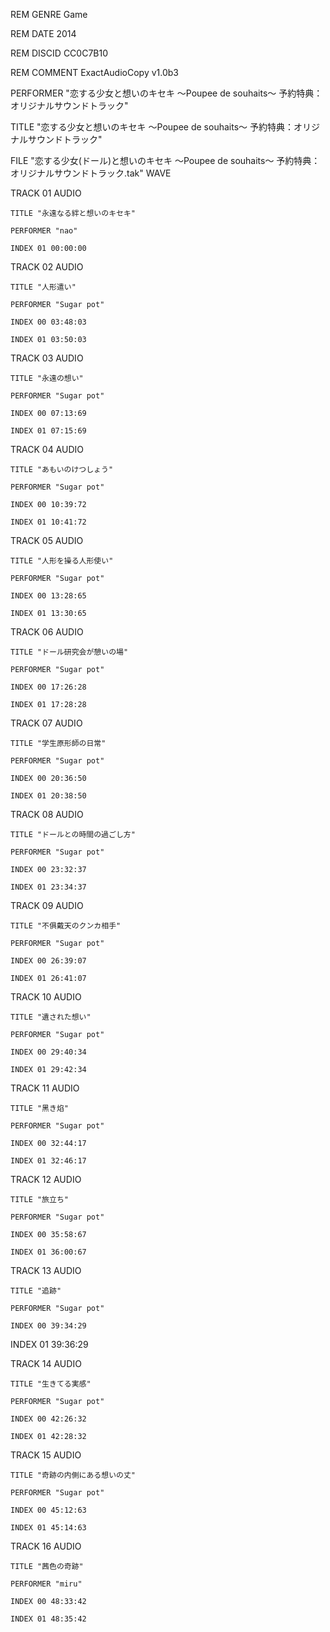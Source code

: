 REM GENRE Game

REM DATE 2014 

REM DISCID CC0C7B10 

REM COMMENT ExactAudioCopy v1.0b3 

PERFORMER "恋する少女と想いのキセキ ～Poupee de souhaits～ 予約特典：オリジナルサウンドトラック" 

TITLE "恋する少女と想いのキセキ ～Poupee de souhaits～ 予約特典：オリジナルサウンドトラック" 

FILE "恋する少女(ドール)と想いのキセキ ～Poupee de souhaits～ 予約特典：オリジナルサウンドトラック.tak" WAVE
 
  TRACK 01 AUDIO 

    TITLE "永遠なる絆と想いのキセキ"
 
    PERFORMER "nao" 

    INDEX 01 00:00:00 

  TRACK 02 AUDIO 

    TITLE "人形遣い" 

    PERFORMER "Sugar pot" 

    INDEX 00 03:48:03 

    INDEX 01 03:50:03 

  TRACK 03 AUDIO 

    TITLE "永遠の想い" 

    PERFORMER "Sugar pot" 

    INDEX 00 07:13:69 

    INDEX 01 07:15:69 
  
TRACK 04 AUDIO 

    TITLE "あもいのけつしょう" 

    PERFORMER "Sugar pot" 

    INDEX 00 10:39:72 

    INDEX 01 10:41:72 

  TRACK 05 AUDIO 

    TITLE "人形を操る人形使い" 

    PERFORMER "Sugar pot" 

    INDEX 00 13:28:65 

    INDEX 01 13:30:65 

  TRACK 06 AUDIO 

    TITLE "ドール研究会が憩いの場"
 
    PERFORMER "Sugar pot" 

    INDEX 00 17:26:28 

    INDEX 01 17:28:28 

  TRACK 07 AUDIO 

    TITLE "学生原形師の日常" 

    PERFORMER "Sugar pot" 

    INDEX 00 20:36:50 

    INDEX 01 20:38:50 

  TRACK 08 AUDIO 

    TITLE "ドールとの時間の過ごし方" 

    PERFORMER "Sugar pot" 

    INDEX 00 23:32:37 

    INDEX 01 23:34:37 

  TRACK 09 AUDIO 

    TITLE "不俱戴天のクンカ相手" 

    PERFORMER "Sugar pot" 

    INDEX 00 26:39:07 

    INDEX 01 26:41:07 

  TRACK 10 AUDIO 

    TITLE "遺された想い" 

    PERFORMER "Sugar pot" 

    INDEX 00 29:40:34 

    INDEX 01 29:42:34 

  TRACK 11 AUDIO 

    TITLE "黑き焰" 

    PERFORMER "Sugar pot" 

    INDEX 00 32:44:17 

    INDEX 01 32:46:17 

  TRACK 12 AUDIO 

    TITLE "旅立ち" 

    PERFORMER "Sugar pot" 

    INDEX 00 35:58:67 

    INDEX 01 36:00:67 

  TRACK 13 AUDIO 

    TITLE "追跡" 

    PERFORMER "Sugar pot" 

    INDEX 00 39:34:29 
    
INDEX 01 39:36:29 

  TRACK 14 AUDIO 

    TITLE "生きてる実感"
 
    PERFORMER "Sugar pot" 

    INDEX 00 42:26:32 

    INDEX 01 42:28:32 

  TRACK 15 AUDIO 

    TITLE "奇跡の内側にある想いの丈" 

    PERFORMER "Sugar pot" 

    INDEX 00 45:12:63 

    INDEX 01 45:14:63 

  TRACK 16 AUDIO 

    TITLE "茜色の奇跡" 

    PERFORMER "miru" 

    INDEX 00 48:33:42 

    INDEX 01 48:35:42 

